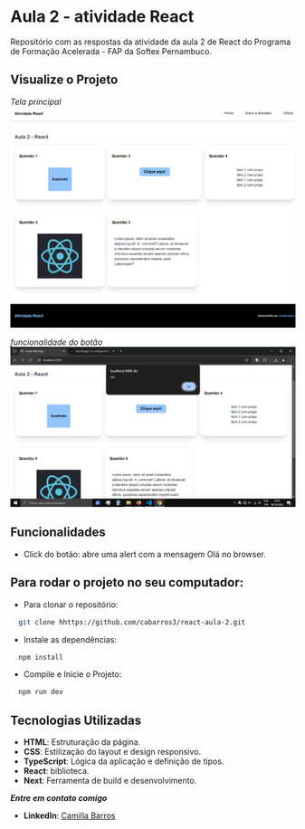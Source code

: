 # Aula 2 - atividade React

Repositório com as respostas da atividade da aula 2 de React do Programa de Formação Acelerada - FAP da Softex Pernambuco.

## Visualize o Projeto

_Tela principal_
![](./src/app/imagens-projeto/img2.png)

_funcionalidade do botão_
![](./src/app/imagens-projeto/img1.png)

## Funcionalidades

- Click do botão: abre uma alert com a mensagem Olá no browser.

## Para rodar o projeto no seu computador:

- Para clonar o repositório:

```bash
  git clone hhttps://github.com/cabarros3/react-aula-2.git
```

- Instale as dependências:

```bash
  npm install
```

- Compile e Inicie o Projeto:

```bash
  npm run dev
```

## Tecnologias Utilizadas

- **HTML**: Estruturação da página.
- **CSS**: Estilização do layout e design responsivo.
- **TypeScript**: Lógica da aplicação e definição de tipos.
- **React**: biblioteca.
- **Next**: Ferramenta de build e desenvolvimento.

**_Entre em contato comigo_**

- **LinkedIn**: [Camilla Barros](https://www.linkedin.com/in/camillabarros/)
